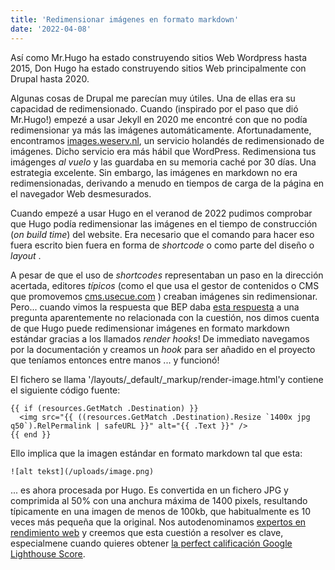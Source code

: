 ```yaml
---
title: 'Redimensionar imágenes en formato markdown'
date: '2022-04-08'
---
```

Así como Mr.Hugo ha estado construyendo sitios Web Wordpress hasta 2015, Don Hugo ha estado construyendo sitios Web principalmente con Drupal hasta 2020.

Algunas cosas de Drupal me parecían muy útiles. Una de ellas era su capacidad de redimensionado. Cuando (inspirado por el paso que dió Mr.Hugo!) empezé a usar Jekyll en 2020 me encontré con que no podía redimensionar ya más las imágenes automáticamente. Afortunadamente, encontramos [images.weserv.nl](https://images.weserv.nl), un servicio holandés de redimensionado de imágenes. Dicho servicio era más hábil que WordPress. Redimensiona tus imágenges _al vuelo_ y las guardaba en su memoria caché por 30 días. Una estrategia excelente. Sin embargo, las imágenes en markdown no era redimensionadas, derivando a menudo en tiempos de carga de la página en el navegador Web desmesurados.


Cuando empezé a usar Hugo en el veranod de 2022 pudimos comprobar que Hugo podía redimensionar las imágenes en el tiempo de construcción (_on build time_) del website. Era necesario que el comando para hacer eso fuera escrito bien fuera en forma de _shortcode_ o como parte del diseño o _layout_ .

A pesar de que el uso de _shortcodes_ representaban un paso en la dirección acertada, editores _típicos_ (como el que usa el gestor de contenidos o CMS que promovemos [cms.usecue.com](https://cms.usecue.com) ) creaban imágenes sin redimensionar. Pero... cuando vimos la respuesta que BEP daba [esta respuesta](https://discourse.gohugo.io/t/is-this-possible-with-hugo/38089/6?u=jhvanderschee) a una pregunta aparentemente no relacionada con la cuestión, nos dimos cuenta de que Hugo puede redimensionar  imágenes en formato markdown estándar gracias a los llamados _render hooks_! De immediato navegamos por la documentación y creamos un _hook_ para ser añadido en el proyecto que teníamos entonces entre manos ...  y funcionó! 

El fichero se llama  '/layouts/_default/_markup/render-image.html'y contiene el siguiente código fuente:

```
{{ if (resources.GetMatch .Destination) }}
  <img src="{{ ((resources.GetMatch .Destination).Resize `1400x jpg q50`).RelPermalink | safeURL }}" alt="{{ .Text }}" />
{{ end }}
```
Ello implica que la imagen estándar en formato markdown tal que esta:

```
![alt tekst](/uploads/image.png)
```

... es ahora procesada por Hugo. Es convertida en un fichero JPG y comprimida al 50%  con una anchura máxima de 1400 pixels, resultando típicamente en una imagen de menos de 100kb, que habitualmente es 10 veces más pequeña que la original. Nos autodenominamos [expertos en rendimiento web](https://www.usecue.com) y creemos que esta cuestión a resolver es clave, especialmene cuando quieres obtener [la perfect calificación Google Lighthouse Score](https://www.usecue.com/blog/how-to-get-a-100-google-lighthouse-score/).
